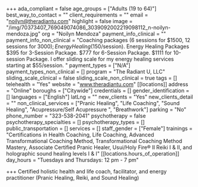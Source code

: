 +++
ada_compliant = false
age_groups = ["Adults (19 to 64)"]
best_way_to_contact = ""
client_requirements = ""
email = "noilyn@theradiantu.com"
highlight = false
image = "/img/70373407_769049074086_3039092002219098112_n-noilyn-mendoza.jpg"
org = "Noilyn Mendoza"
payment_info_clinical = ""
payment_info_non_clinical = "Coaching packages (6 sessions for $1500, 12 sessions for $3000); Energy Healing ($150/session). Energy Healing Packages $395 for 3-Session Package. $777 for 6-Session Package. $1111 for 10-session Package. I offer sliding scale for my energy healing services starting at $55/session. "
payment_types = ["N/A"]
payment_types_non_clinical = []
program = "The Radiant U, LLC"
sliding_scale_clinical = false
sliding_scale_non_clinical = true
tags = []
telehealth = "Yes"
website = "www.theradiantu.com"
[[locations]]
address = "Online"
boroughs = ["Citywide"]
credentials = []
gender_identification = []
languages = ["English"]
latLng = ""
new_clients = "Yes"
new_clients_detail = ""
non_clinical_services = ["Pranic Healing", "Life Coaching", "Sound Healing", "Acupressure/Self Acupressure ", "Breathwork"]
parking = "No"
phone_number = "323-538-2041"
psychotherapy = false
psychotherapy_specialties = []
psychotherapy_types = []
public_transportation = []
services = []
staff_gender = ["Female"]
trainings = "Certifications in Health Coaching, Life Coaching, Advanced Transformational Coaching Method, Transformational Coaching Method Mastery, Associate Certified Pranic Healer, Usui/Holy Fire® II Reiki I & II, and holographic sound healing levels I & I"
[[locations.hours_of_operation]]
day_hours = "Tuesdays and Thursdays: 12 pm - 7 pm"

+++
Certified holistic health and life coach, facilitator, and energy practitioner (Pranic Healing, Reiki, and Sound Healing)